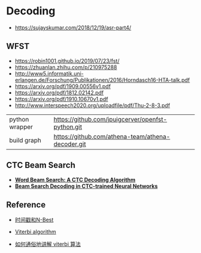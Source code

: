 # Decoding

* https://sujayskumar.com/2018/12/19/asr-part4/

## WFST

* https://robin1001.github.io/2019/07/23/fst/
* https://zhuanlan.zhihu.com/p/210975288
* http://www5.informatik.uni-erlangen.de/Forschung/Publikationen/2016/Horndasch16-HTA-talk.pdf
* https://arxiv.org/pdf/1909.00556v1.pdf
* https://arxiv.org/pdf/1812.02142.pdf
* https://arxiv.org/pdf/1910.10670v1.pdf
* http://www.interspeech2020.org/uploadfile/pdf/Thu-2-8-3.pdf

|                |                                                   |
| -------------- | ------------------------------------------------- |
| python wrapper | https://github.com/jpuigcerver/openfst-python.git |
| build graph    | https://github.com/athena-team/athena-decoder.git |

## CTC Beam Search

* [**Word Beam Search: A CTC Decoding Algorithm**](https://towardsdatascience.com/word-beam-search-a-ctc-decoding-algorithm-b051d28f3d2e)
* [**Beam Search Decoding in CTC-trained Neural Networks**](https://towardsdatascience.com/beam-search-decoding-in-ctc-trained-neural-networks-5a889a3d85a7)

## Reference

* [时间戳和N-Best](https://mp.weixin.qq.com/s?__biz=MzU2NjUwMTgxOQ==&mid=2247483956&idx=1&sn=80ce595238d84155d50f08c0d52267d3&chksm=fcaacae0cbdd43f62b1da60c8e8671a9e0bb2aeee94f58751839b03a1c45b9a3889b96705080&scene=21#wechat_redirect)

* [Viterbi algorithm](https://en.wikipedia.org/wiki/Viterbi_algorithm)

* [如何通俗地讲解 viterbi 算法](https://www.zhihu.com/question/20136144)

